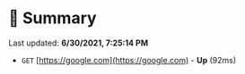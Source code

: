 # 📖 Summary
Last updated: **6/30/2021, 7:25:14 PM**

- `GET` [https://google.com](https://google.com) - **Up** (92ms)
